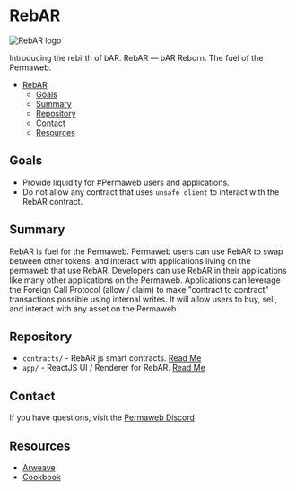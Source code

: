 # RebAR

![RebAR logo](https://kocmnja3z4bopl4uzdvzujcwtqkm3yyecr4r5ptqqvrq4mxu52ta.arweave.net/U4TGpBvPAuevlMjrmiRWnBTN4wQUeR6-cIVjDjL07qY)

Introducing the rebirth of bAR. RebAR — bAR Reborn. The fuel of the Permaweb.

- [RebAR](#rebar)
  - [Goals](#goals)
  - [Summary](#summary)
  - [Repository](#repository)
  - [Contact](#contact)
  - [Resources](#resources)


## Goals

- Provide liquidity for #Permaweb users and applications.
- Do not allow any contract that uses `unsafe client` to interact with the RebAR contract.

## Summary

RebAR is fuel for the Permaweb. Permaweb users can use RebAR to swap between other tokens, and interact with applications living on the permaweb that use RebAR. Developers can use RebAR in their applications like many other applications on the Permaweb. Applications can leverage the Foreign Call Protocol (allow / claim) to make "contract to contract" transactions possible using internal writes. It will allow users to buy, sell, and interact with any asset on the Permaweb.

## Repository

- `contracts/` - RebAR js smart contracts. [Read Me](./contracts/README.md)
- `app/` - ReactJS UI / Renderer for RebAR. [Read Me](./app/README.md)

## Contact

If you have questions, visit the [Permaweb Discord](https://discord.gg/fKsTkAuCjB)

## Resources

- [Arweave](https://arweave.org)
- [Cookbook](https://cookbook.g8way.io)
